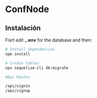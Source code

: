 # ConfNode

## Instalación

Fisrt edit ___.env__ for the database and then: 

```bash
# Install dependencies
npm install

# Create tables
npx sequelize-cli db:migrate

#Api Routes

/api/signin
/api/signup
